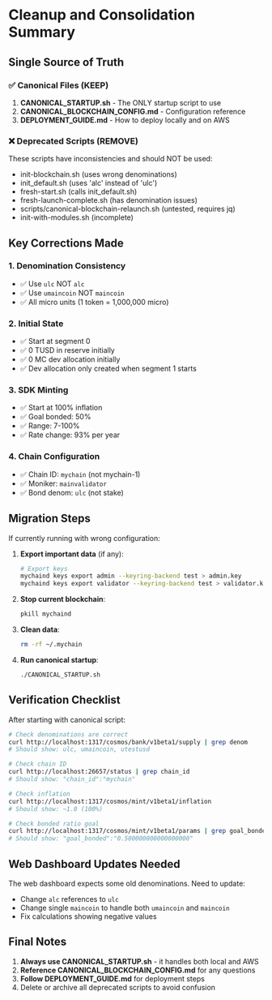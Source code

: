 # Cleanup and Consolidation Summary

## Single Source of Truth

### ✅ Canonical Files (KEEP)
1. **CANONICAL_STARTUP.sh** - The ONLY startup script to use
2. **CANONICAL_BLOCKCHAIN_CONFIG.md** - Configuration reference
3. **DEPLOYMENT_GUIDE.md** - How to deploy locally and on AWS

### ❌ Deprecated Scripts (REMOVE)
These scripts have inconsistencies and should NOT be used:
- init-blockchain.sh (uses wrong denominations)
- init_default.sh (uses 'alc' instead of 'ulc')
- fresh-start.sh (calls init_default.sh)
- fresh-launch-complete.sh (has denomination issues)
- scripts/canonical-blockchain-relaunch.sh (untested, requires jq)
- init-with-modules.sh (incomplete)

## Key Corrections Made

### 1. Denomination Consistency
- ✅ Use `ulc` NOT `alc` 
- ✅ Use `umaincoin` NOT `maincoin`
- ✅ All micro units (1 token = 1,000,000 micro)

### 2. Initial State
- ✅ Start at segment 0
- ✅ 0 TUSD in reserve initially
- ✅ 0 MC dev allocation initially
- ✅ Dev allocation only created when segment 1 starts

### 3. SDK Minting
- ✅ Start at 100% inflation
- ✅ Goal bonded: 50%
- ✅ Range: 7-100%
- ✅ Rate change: 93% per year

### 4. Chain Configuration
- ✅ Chain ID: `mychain` (not mychain-1)
- ✅ Moniker: `mainvalidator`
- ✅ Bond denom: `ulc` (not stake)

## Migration Steps

If currently running with wrong configuration:

1. **Export important data** (if any):
   ```bash
   # Export keys
   mychaind keys export admin --keyring-backend test > admin.key
   mychaind keys export validator --keyring-backend test > validator.key
   ```

2. **Stop current blockchain**:
   ```bash
   pkill mychaind
   ```

3. **Clean data**:
   ```bash
   rm -rf ~/.mychain
   ```

4. **Run canonical startup**:
   ```bash
   ./CANONICAL_STARTUP.sh
   ```

## Verification Checklist

After starting with canonical script:

```bash
# Check denominations are correct
curl http://localhost:1317/cosmos/bank/v1beta1/supply | grep denom
# Should show: ulc, umaincoin, utestusd

# Check chain ID
curl http://localhost:26657/status | grep chain_id
# Should show: "chain_id":"mychain"

# Check inflation
curl http://localhost:1317/cosmos/mint/v1beta1/inflation
# Should show: ~1.0 (100%)

# Check bonded ratio goal
curl http://localhost:1317/cosmos/mint/v1beta1/params | grep goal_bonded
# Should show: "goal_bonded":"0.500000000000000000"
```

## Web Dashboard Updates Needed

The web dashboard expects some old denominations. Need to update:
- Change `alc` references to `ulc`
- Change single `maincoin` to handle both `umaincoin` and `maincoin`
- Fix calculations showing negative values

## Final Notes

1. **Always use CANONICAL_STARTUP.sh** - it handles both local and AWS
2. **Reference CANONICAL_BLOCKCHAIN_CONFIG.md** for any questions
3. **Follow DEPLOYMENT_GUIDE.md** for deployment steps
4. Delete or archive all deprecated scripts to avoid confusion